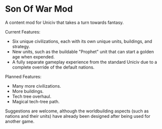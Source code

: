 # Son Of War Mod
 A content mod for Uniciv that takes a turn towards fantasy.

Current Features:
- Six unique civilizations, each with its own unique units, buildings, and strategy.
- New units, such as the buildable "Prophet" unit that can start a golden age when expended.
- A fully separate gameplay experience from the standard Uniciv due to a complete override of the default nations.

Planned Features:
- Many more civilizations.
- More buildings.
- Tech tree overhaul.
- Magical tech-tree path.

Suggestions are welcome, although the worldbuilding aspects (such as nations and their units) have already been designed after being used for another game.
